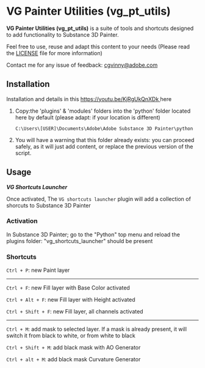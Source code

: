 # VG Painter Utilities (vg_pt_utils)

**VG Painter Utilities (vg_pt_utils)** is a suite of tools and shortcuts designed to add functionality to Substance 3D Painter.

Feel free to use, reuse and adapt this content to your needs
(Please read the [LICENSE](LICENSE) file for more information)

Contact me for any issue of feedback: cgvinny@adobe.com

## Installation
Installation and details in this [https://youtu.be/KjRgUkQnXDk ](video) here

1. Copy:the 'plugins' & 'modules' folders into the 'python' folder located here by default (please adapt: if your location is different) 

   `C:\Users\[USER]\Documents\Adobe\Adobe Substance 3D Painter\python`

3. You will have a warning that this folder already exists: you can proceed safely, as it will just add content, or replace the previous version of the script.


    

## Usage

***VG Shortcuts Launcher***

Once activated, The `VG shortcuts launcher` plugin will add a collection of shorcuts to Substance 3D Painter

### Activation 
In Substance 3D Painter; go to the "Python" top menu and reload the plugins folder: "vg_shortcuts_launcher" should be present


### Shortcuts
`Ctrl + P`: new Paint layer

---
`Ctrl + F`: new Fill layer with Base Color activated

`Ctrl + Alt + F`: new Fill layer with Height activated

`Ctrl + Shift + F`: new Fill layer, all channels activated

---
`Ctrl + M`: add mask to selected layer. If a mask is already present, it will switch it from black to white, or from white to black

`Ctrl + Shift + M`: add black mask with AO Generator

`Ctrl + alt + M`: add black mask Curvature Generator


